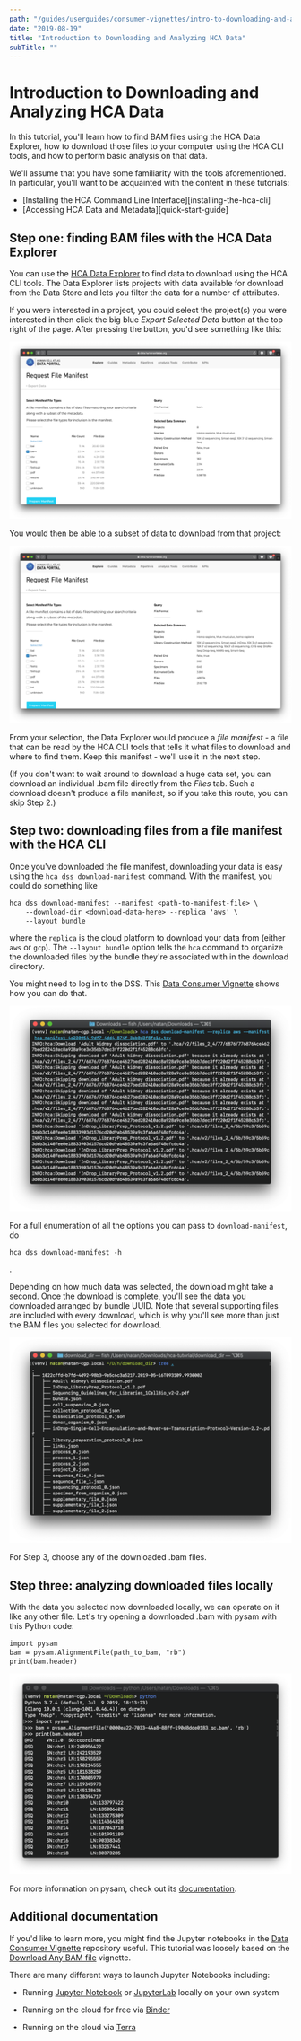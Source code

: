 ```yaml
---
path: "/guides/userguides/consumer-vignettes/intro-to-downloading-and-analyzing"
date: "2019-08-19"
title: "Introduction to Downloading and Analyzing HCA Data"
subTitle: ""
---
```


# Introduction to Downloading and Analyzing HCA Data

In this tutorial, you'll learn how to find BAM files using the HCA Data
Explorer, how to download those files to your computer using the HCA CLI
tools, and how to perform basic analysis on that data.

We'll assume that you have some familiarity with the tools aforementioned.
In particular, you'll want to be acquainted with the content in these
tutorials:

- [Installing the HCA Command Line Interface][installing-the-hca-cli]
- [Accessing HCA Data and Metadata][quick-start-guide]


## Step one: finding BAM files with the HCA Data Explorer

You can use the [HCA Data Explorer][explorer] to find data to download using
the HCA CLI tools. The Data Explorer lists projects with data available
for download from the Data Store and lets you filter the data for a number of
attributes.

If you were interested in a project, you could select the project(s) you were
interested in then click the big blue *Export Selected Data* button at the top
right of the page. After pressing the button, you'd see something like this:

![Choosing how to download selected data](_images/basic-request_manifest.png)

You would then be able to a subset of data to download from that project:

![Choosing file types to download from selected bundles](_images/basic-select_type.png)

From your selection, the Data Explorer would produce a *file manifest* - a
file that can be read by the HCA CLI tools that tells it what files to download
and where to find them. Keep this manifest - we'll use it in the next step.

(If you don't want to wait around to download a huge data set, you can download
an individual .bam file directly from the *Files* tab. Such a download doesn't
produce a file manifest, so if you take this route, you can skip Step 2.)


## Step two: downloading files from a file manifest with the HCA CLI

Once you've downloaded the file manifest, downloading your data is easy using
the `hca dss download-manifest` command. With the manifest, you could do
something like

    hca dss download-manifest --manifest <path-to-manifest-file> \
        --download-dir <download-data-here> --replica 'aws' \
        --layout bundle

where the `replica` is the cloud platform to download your data from (either
`aws` or `gcp`). The `--layout bundle` option tells the `hca` command to
organize the downloaded files by the bundle they're associated with in
the download directory.

You might need to log in to the DSS. This [Data Consumer Vignette][login]
shows how you can do that.

![Running `hca dss download-manifest`](_images/basic-download_manifest.png)

For a full enumeration of all the options you can pass to `download-manifest`,
do

    hca dss download-manifest -h

.

Depending on how much data was selected, the download might take a second. Once
the download is complete, you'll see the data you downloaded arranged by bundle
UUID. Note that several supporting files are included with every download,
which is why you'll see more than just the BAM files you selected for download.

![Preview of downloaded files](_images/basic-downloaded_files.png)

For Step 3, choose any of the downloaded .bam files.


## Step three: analyzing downloaded files locally

With the data you selected now downloaded locally, we can operate on it like
any other file. Let's try opening a downloaded .bam with pysam with this Python
code:

    import pysam
    bam = pysam.AlignmentFile(path_to_bam, "rb")
    print(bam.header)

![Opening a .bam with pysam](_images/basic-pysam.png)

For more information on pysam, check out its [documentation][pysam].


## Additional documentation

If you'd like to learn more, you might find the Jupyter notebooks in the
[Data Consumer Vignette][dcv] repository useful. This tutorial was loosely
based on the [Download Any BAM file][download-bam] vignette.

There are many different ways to launch Jupyter Notebooks including:

* Running [Jupyter Notebook](https://jupyter.org/) or [JupyterLab][JupyterLab]
  locally on your own system
* Running on the cloud for free via [Binder](https://mybinder.org/)
* Running on the cloud via [Terra](https://terra.bio/)


  [login]: https://github.com/HumanCellAtlas/data-consumer-vignettes/blob/master/Login%20to%20the%20DSS/Log%20In.ipynb
  [explorer]: https://data.humancellatlas.org/explore/projects
  [dcv]: https://github.com/HumanCellAtlas/data-consumer-vignettes
  [download-bam]: https://github.com/HumanCellAtlas/data-consumer-vignettes/tree/master/Download%20Any%20BAM%20File
  [pysam]: https://pysam.readthedocs.io/en/latest/api.html
  [JupyterLab]: https://blog.jupyter.org/jupyterlab-is-ready-for-users-5a6f039b8906
